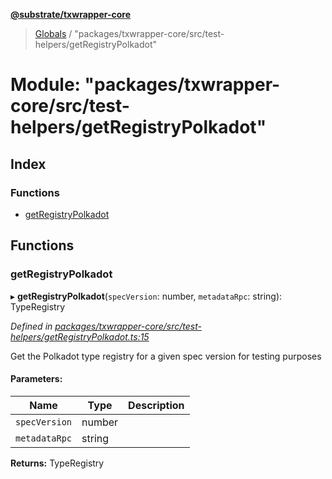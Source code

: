 **[@substrate/txwrapper-core](../README.md)**

> [Globals](../globals.md) / "packages/txwrapper-core/src/test-helpers/getRegistryPolkadot"

# Module: "packages/txwrapper-core/src/test-helpers/getRegistryPolkadot"

## Index

### Functions

* [getRegistryPolkadot](_packages_txwrapper_core_src_test_helpers_getregistrypolkadot_.md#getregistrypolkadot)

## Functions

### getRegistryPolkadot

▸ **getRegistryPolkadot**(`specVersion`: number, `metadataRpc`: string): TypeRegistry

*Defined in [packages/txwrapper-core/src/test-helpers/getRegistryPolkadot.ts:15](https://github.com/paritytech/txwrapper-core/blob/a0a9a76/packages/txwrapper-core/src/test-helpers/getRegistryPolkadot.ts#L15)*

Get the Polkadot type registry for a given spec version for testing purposes

#### Parameters:

Name | Type | Description |
------ | ------ | ------ |
`specVersion` | number |  |
`metadataRpc` | string |   |

**Returns:** TypeRegistry
